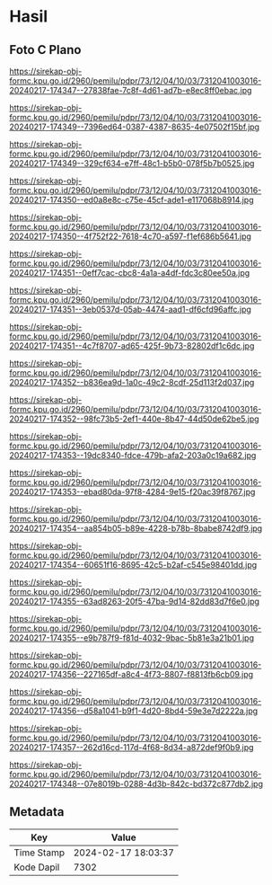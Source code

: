 # Hasil

## Foto C Plano

https://sirekap-obj-formc.kpu.go.id/2960/pemilu/pdpr/73/12/04/10/03/7312041003016-20240217-174347--27838fae-7c8f-4d61-ad7b-e8ec8ff0ebac.jpg

https://sirekap-obj-formc.kpu.go.id/2960/pemilu/pdpr/73/12/04/10/03/7312041003016-20240217-174349--7396ed64-0387-4387-8635-4e07502f15bf.jpg

https://sirekap-obj-formc.kpu.go.id/2960/pemilu/pdpr/73/12/04/10/03/7312041003016-20240217-174349--329cf634-e7ff-48c1-b5b0-078f5b7b0525.jpg

https://sirekap-obj-formc.kpu.go.id/2960/pemilu/pdpr/73/12/04/10/03/7312041003016-20240217-174350--ed0a8e8c-c75e-45cf-ade1-e117068b8914.jpg

https://sirekap-obj-formc.kpu.go.id/2960/pemilu/pdpr/73/12/04/10/03/7312041003016-20240217-174350--4f752f22-7618-4c70-a597-f1ef686b5641.jpg

https://sirekap-obj-formc.kpu.go.id/2960/pemilu/pdpr/73/12/04/10/03/7312041003016-20240217-174351--0eff7cac-cbc8-4a1a-a4df-fdc3c80ee50a.jpg

https://sirekap-obj-formc.kpu.go.id/2960/pemilu/pdpr/73/12/04/10/03/7312041003016-20240217-174351--3eb0537d-05ab-4474-aad1-df6cfd96affc.jpg

https://sirekap-obj-formc.kpu.go.id/2960/pemilu/pdpr/73/12/04/10/03/7312041003016-20240217-174351--4c7f8707-ad65-425f-9b73-82802df1c6dc.jpg

https://sirekap-obj-formc.kpu.go.id/2960/pemilu/pdpr/73/12/04/10/03/7312041003016-20240217-174352--b836ea9d-1a0c-49c2-8cdf-25d113f2d037.jpg

https://sirekap-obj-formc.kpu.go.id/2960/pemilu/pdpr/73/12/04/10/03/7312041003016-20240217-174352--98fc73b5-2ef1-440e-8b47-44d50de62be5.jpg

https://sirekap-obj-formc.kpu.go.id/2960/pemilu/pdpr/73/12/04/10/03/7312041003016-20240217-174353--19dc8340-fdce-479b-afa2-203a0c19a682.jpg

https://sirekap-obj-formc.kpu.go.id/2960/pemilu/pdpr/73/12/04/10/03/7312041003016-20240217-174353--ebad80da-97f8-4284-9e15-f20ac39f8767.jpg

https://sirekap-obj-formc.kpu.go.id/2960/pemilu/pdpr/73/12/04/10/03/7312041003016-20240217-174354--aa854b05-b89e-4228-b78b-8babe8742df9.jpg

https://sirekap-obj-formc.kpu.go.id/2960/pemilu/pdpr/73/12/04/10/03/7312041003016-20240217-174354--60651f16-8695-42c5-b2af-c545e98401dd.jpg

https://sirekap-obj-formc.kpu.go.id/2960/pemilu/pdpr/73/12/04/10/03/7312041003016-20240217-174355--63ad8263-20f5-47ba-9d14-82dd83d7f6e0.jpg

https://sirekap-obj-formc.kpu.go.id/2960/pemilu/pdpr/73/12/04/10/03/7312041003016-20240217-174355--e9b787f9-f81d-4032-9bac-5b81e3a21b01.jpg

https://sirekap-obj-formc.kpu.go.id/2960/pemilu/pdpr/73/12/04/10/03/7312041003016-20240217-174356--227165df-a8c4-4f73-8807-f8813fb6cb09.jpg

https://sirekap-obj-formc.kpu.go.id/2960/pemilu/pdpr/73/12/04/10/03/7312041003016-20240217-174356--d58a1041-b9f1-4d20-8bd4-59e3e7d2222a.jpg

https://sirekap-obj-formc.kpu.go.id/2960/pemilu/pdpr/73/12/04/10/03/7312041003016-20240217-174357--262d16cd-117d-4f68-8d34-a872def9f0b9.jpg

https://sirekap-obj-formc.kpu.go.id/2960/pemilu/pdpr/73/12/04/10/03/7312041003016-20240217-174348--07e8019b-0288-4d3b-842c-bd372c877db2.jpg


## Metadata

| Key        | Value               |
| ---------- | ------------------- |
| Time Stamp | 2024-02-17 18:03:37 |
| Kode Dapil | 7302                |



